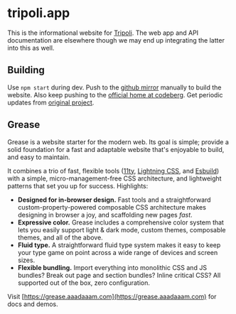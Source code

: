 # tripoli.app

This is the informational website for [Tripoli](https://tripoli.app). The web app and API documentation are elsewhere though we may end up integrating the latter into this as well.

## Building

Use `npm start` during dev. Push to the [github mirror](https://github.com/osakared/tripoli.app) manually to build the website. Also keep pushing to the [official home at codeberg](https://codeberg.org/osakared/tripoli.app). Get periodic updates from [original project](https://github.com/adamstddrd/grease).

## Grease
Grease is a website starter for the modern web. Its goal is simple; provide a solid foundation for a fast and adaptable website that's enjoyable to build, and easy to maintain.

It combines a trio of fast, flexible tools ([11ty](https://www.11ty.dev/), [Lightning CSS](https://lightningcss.dev/), and [Esbuild](https://esbuild.github.io/)) with a simple, micro-management-free CSS architecture, and lightweight patterns that set you up for success. Highlights:

- **Designed for in-browser design.**
  Fast tools and a straightforward custom-property-powered composable CSS architecture makes designing in browser a joy, and scaffolding new pages *fast*.
- **Expressive color.**
  Grease includes a comprehensive color system that lets you easily support light & dark mode, custom themes, composable themes, and all of the above.
- **Fluid type.**
  A straightforward fluid type system makes it easy to keep your type game on point across a wide range of devices and screen sizes.
- **Flexible bundling.**
  Import everything into monolithic CSS and JS bundles? Break out page and section bundles? Inline critical CSS? All supported out of the box, zero configuration.

Visit [https://grease.aaadaaam.com](https://grease.aaadaaam.com) for docs and demos.
